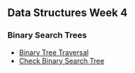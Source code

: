 ## Data Structures Week 4
### Binary Search Trees

* [Binary Tree Traversal](https://github.com/IAjimi/Data-Structures-and-Algorithms-Coursera/blob/master/2%20-%20Data%20Structures/Week%204%20-%20Binary%20Search%20Trees%201/binary_tree_traversal.py) 
* [Check Binary Search Tree](https://github.com/IAjimi/Data-Structures-and-Algorithms-Coursera/blob/master/2%20-%20Data%20Structures/Week%204%20-%20Binary%20Search%20Trees%201/check_binary_search_tree.py)
